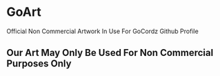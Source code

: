 # GoArt
Official Non Commercial Artwork In Use For GoCordz Github Profile


## Our Art May Only Be Used For Non Commercial Purposes Only


